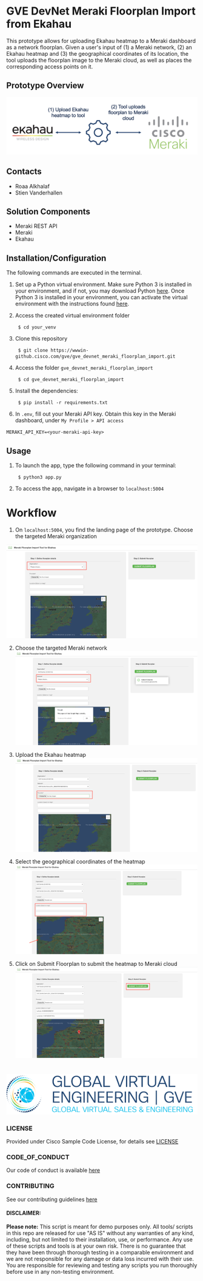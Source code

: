 # GVE DevNet Meraki Floorplan Import from Ekahau
This prototype allows for uploading Ekahau heatmap to a Meraki dashboard as a network floorplan. Given a user's input of (1) a Meraki network, (2) an Ekahau heatmap and (3) the geographical coordinates of its location, the tool uploads the floorplan image to the Meraki cloud, as well as places the corresponding access points on it. 

## Prototype Overview

![](IMAGES/overview.png)

## Contacts
* Roaa Alkhalaf
* Stien Vanderhallen

## Solution Components
* Meraki REST API
* Meraki
* Ekahau

## Installation/Configuration

The following commands are executed in the terminal.

1. Set up a Python virtual environment. Make sure Python 3 is installed in your environment, and if not, you may download Python [here](https://www.python.org/downloads/). 
Once Python 3 is installed in your environment, you can activate the virtual environment with the instructions found [here](https://docs.python.org/3/tutorial/venv.html). 

2. Access the created virtual environment folder

        $ cd your_venv

3. Clone this repository

        $ git clone https://wwwin-github.cisco.com/gve/gve_devnet_meraki_floorplan_import.git

4. Access the folder `gve_devnet_meraki_floorplan_import`

        $ cd gve_devnet_meraki_floorplan_import

5. Install the dependencies:

        $ pip install -r requirements.txt

6. In `.env`, fill out your Meraki API key. Obtain this key in the Meraki dashboard, under `My Profile > API access`

```
MERAKI_API_KEY=<your-meraki-api-key>
```

## Usage
1. To launch the app, type the following command in your terminal:

        $ python3 app.py

2. To access the app, navigate in a browser to `localhost:5004`


# Workflow


1. On `localhost:5004`, you find the landing page of the prototype. Choose the targeted Meraki organization

![](IMAGES/1.png)

2. Choose the targeted Meraki network 
![](IMAGES/2.png)

3. Upload the Ekahau heatmap 
![](IMAGES/3.png)

4. Select the geographical coordinates of the heatmap
![](IMAGES/4.png)

5. Click on Submit Floorplan to submit the heatmap to Meraki cloud
![](IMAGES/5.png)






# 

![/IMAGES/0image.png](/IMAGES/0image.png)

### LICENSE

Provided under Cisco Sample Code License, for details see [LICENSE](LICENSE.md)

### CODE_OF_CONDUCT

Our code of conduct is available [here](CODE_OF_CONDUCT.md)

### CONTRIBUTING

See our contributing guidelines [here](CONTRIBUTING.md)

#### DISCLAIMER:
<b>Please note:</b> This script is meant for demo purposes only. All tools/ scripts in this repo are released for use "AS IS" without any warranties of any kind, including, but not limited to their installation, use, or performance. Any use of these scripts and tools is at your own risk. There is no guarantee that they have been through thorough testing in a comparable environment and we are not responsible for any damage or data loss incurred with their use.
You are responsible for reviewing and testing any scripts you run thoroughly before use in any non-testing environment.
